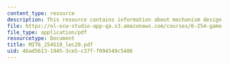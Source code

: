 ```yaml
---
content_type: resource
description: This resource contains information about mechanism design II.
file: https://ol-ocw-studio-app-qa.s3.amazonaws.com/courses/6-254-game-theory-with-engineering-applications-spring-2010/4bad561319453ce5c37ff094549c5486_MIT6_254S10_lec20.pdf
file_type: application/pdf
resourcetype: Document
title: MIT6_254S10_lec20.pdf
uid: 4bad5613-1945-3ce5-c37f-f094549c5486
---
```

